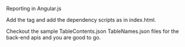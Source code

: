 Reporting in Angular.js<br />

Add the <database-reporting></database-reporting> tag and add the dependency scripts as in index.html.<br />

Checkout the sample TableContents.json  TableNames.json files for the back-end apis and you are good to go.<br />
